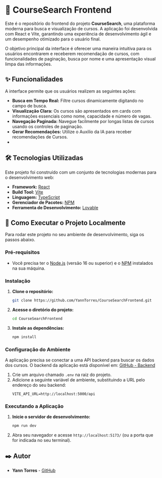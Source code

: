 # 📖 CourseSearch Frontend

Este é o repositório do frontend do projeto **CourseSearch**, uma plataforma moderna para busca e visualização de cursos. A aplicação foi desenvolvida com React e Vite, garantindo uma experiência de desenvolvimento ágil e um desempenho otimizado para o usuário final.

O objetivo principal da interface é oferecer uma maneira intuitiva para os usuários encontrarem e receberem recomendação de cursos, com funcionalidades de paginação, busca por nome e uma apresentação visual limpa das informações.

## ✨ Funcionalidades

A interface permite que os usuários realizem as seguintes ações:

* **Busca em Tempo Real:** Filtre cursos dinamicamente digitando no campo de busca.
* **Visualização Clara:** Os cursos são apresentados em cards com informações essenciais como nome, capacidade e número de vagas.
* **Navegação Paginada:** Navegue facilmente por longas listas de cursos usando os controles de paginação.
* **Gerar Recomendações:** Utilize o Auxilio da IA para receber recomendações de Cursos.
* 
## 🛠️ Tecnologias Utilizadas

Este projeto foi construído com um conjunto de tecnologias modernas para o desenvolvimento web:

* **Framework:** [React](https://reactjs.org/)
* **Build Tool:** [Vite](https://vitejs.dev/)
* **Linguagem:** [TypeScript](https.typescriptlang.org/)
* **Gerenciador de Pacotes:** [NPM](https://www.npmjs.com/)
* **Ferramenta de Desenvolvimento:** [Lovable](https://lovable.dev/)

## 🚀 Como Executar o Projeto Localmente

Para rodar este projeto no seu ambiente de desenvolvimento, siga os passos abaixo.

### Pré-requisitos

* Você precisa ter o [Node.js](https://nodejs.org/) (versão 16 ou superior) e o [NPM](https://www.npmjs.com/) instalados na sua máquina.

### Instalação

1.  **Clone o repositório:**
    ```bash
    git clone https://github.com/YannTorres/CourseSearchFrontend.git
    ```

2.  **Acesse o diretório do projeto:**
    ```bash
    cd CourseSearchFrontend
    ```

3.  **Instale as dependências:**
    ```bash
    npm install
    ```

### Configuração do Ambiente

A aplicação precisa se conectar a uma API backend para buscar os dados dos cursos. O backend da aplicação está disponível em: [GitHub - Backend](https://github.com/YannTorres/CourseSearchAPI)

1.  Crie um arquivo chamado `.env` na raiz do projeto.
2.  Adicione a seguinte variável de ambiente, substituindo a URL pelo endereço do seu backend:
    ```env
    VITE_API_URL=http://localhost:5000/api
    ```

### Executando a Aplicação

1.  **Inicie o servidor de desenvolvimento:**
    ```bash
    npm run dev
    ```

2.  Abra seu navegador e acesse `http://localhost:5173/` (ou a porta que for indicada no seu terminal).


## ✒️ Autor

* **Yann Torres** - [GitHub](https://github.com/YannTorres)
